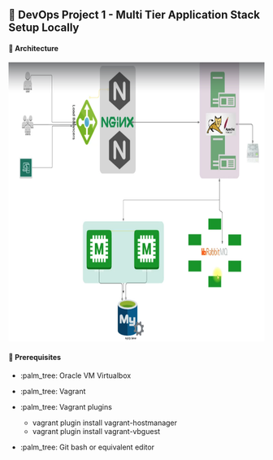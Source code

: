## 📝 DevOps Project 1 - Multi Tier Application Stack Setup Locally

#### 🧾 Architecture

<p align="left">
  <img src="screenshoot/Project-1-Architecture.png" width="800" height="550"/>
</p>

#### 🧾 Prerequisites

<ul>
  <li>
    <p> :palm_tree: Oracle VM Virtualbox </p>
  </li>
  <li>
    <p> :palm_tree: Vagrant </p>
  </li>
  <li>
    <p> :palm_tree: Vagrant plugins </p>
    <ul>
        <li>vagrant plugin install vagrant-hostmanager</li>
        <li>vagrant plugin install vagrant-vbguest</li>
    </ul>
  </li>
  <li>
    <p> :palm_tree: Git bash or equivalent editor </p>
  </li>

</ul>
